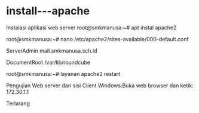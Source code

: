 # install---apache
Instalasi aplikasi web server root@smkmanusa:~# apt instal apache2

root@smkmanusa:~# nano /etc/apache2/sites-available/000-default.conf

ServerAdmin mail.smkmanusa.sch.id

DocumentRoot /var/lib/roundcube

root@smkmanusa:~# layanan apache2 restart

Pengujian Web server dari sisi Client Windows:Buka web browser dan ketik: 172.30.1.1

Terlarang
